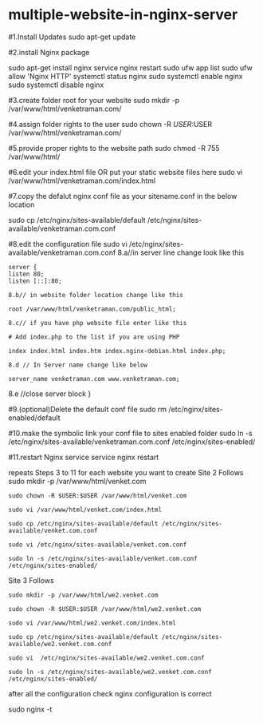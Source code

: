 # multiple-website-in-nginx-server

#1.Install Updates
sudo apt-get update

#2.install Nginx package

sudo apt-get install nginx
service nginx restart
sudo ufw app list
sudo ufw allow 'Nginx HTTP'
systemctl status nginx
sudo systemctl enable nginx
sudo systemctl disable nginx


#3.create folder root for your website
sudo mkdir -p /var/www/html/venketraman.com/

#4.assign folder rights to the user
sudo chown -R $USER:$USER /var/www/html/venketraman.com/

#5.provide proper rights to the website path
sudo chmod -R 755 /var/www/html/

#6.edit your index.html file  OR put your static website files here
sudo vi /var/www/html/venketraman.com/index.html

#7.copy the defalut nginx conf file as your sitename.conf in the below location

sudo cp /etc/nginx/sites-available/default /etc/nginx/sites-available/venketraman.com.conf

#8.edit the configuration file
sudo vi /etc/nginx/sites-available/venketraman.com.conf
	8.a//in server line change look like this
	
	server {
	listen 80;
	listen [::]:80;
	
	8.b// in website folder location change like this
	
	root /var/www/html/venketraman.com/public_html;
	
	8.c// if you have php website file enter like this
	
	# Add index.php to the list if you are using PHP
	
	index index.html index.htm index.nginx-debian.html index.php;
	
	8.d // In Server name change like below
	
	server_name venketraman.com www.venketraman.com;
	
  8.e //close server block
  }
	
	
#9.(optional)Delete the default conf file
sudo rm /etc/nginx/sites-enabled/default

#10.make the symbolic link your conf file to sites enabled folder
sudo ln -s /etc/nginx/sites-available/venketraman.com.conf /etc/nginx/sites-enabled/

#11.restart Nginx service
service nginx restart

repeats Steps 3 to 11 for each website you want to create 
 Site 2 Follows
	sudo mkdir -p /var/www/html/venket.com

	sudo chown -R $USER:$USER /var/www/html/venket.com

	sudo vi /var/www/html/venket.com/index.html

	sudo cp /etc/nginx/sites-available/default /etc/nginx/sites-available/venket.com.conf

	sudo vi /etc/nginx/sites-available/venket.com.conf

	sudo ln -s /etc/nginx/sites-available/venket.com.conf /etc/nginx/sites-enabled/


Site 3 Follows
	

	sudo mkdir -p /var/www/html/we2.venket.com

	sudo chown -R $USER:$USER /var/www/html/we2.venket.com
  
	sudo vi /var/www/html/we2.venket.com/index.html

	sudo cp /etc/nginx/sites-available/default /etc/nginx/sites-available/we2.venket.com.conf

	sudo vi  /etc/nginx/sites-available/we2.venket.com.conf
	
	sudo ln -s /etc/nginx/sites-available/we2.venket.com.conf /etc/nginx/sites-enabled/
  
  after all the configuration check nginx configuration is correct
  
  sudo nginx -t
